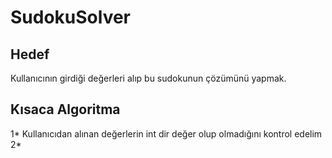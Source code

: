 # SudokuSolver

## Hedef

Kullanıcının girdiği değerleri alıp bu sudokunun çözümünü yapmak.

## Kısaca Algoritma

1* Kullanıcıdan alınan değerlerin int dir değer olup olmadığını kontrol edelim <br/>
2* 
